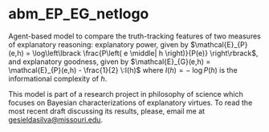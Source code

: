 # abm_EP_EG_netlogo
Agent-based model to compare the truth-tracking features of two measures of explanatory reasoning: explanatory power, given by $`\mathcal{E}_{P}(e,h) = \log\left\lbrack \frac{P\left( e \middle| h \right)}{P(e)} \right\rbrack`$, and explanatory goodness, given by $`\mathcal{E}_{G}(e,h) = \mathcal{E}_{P}(e,h) - \frac{1}{2} \:I(h)`$ where $`I(h) = - \;\log P(h)`$ is the informational complexity of $`h`$. 

This model is part of a research project in philosophy of science which focuses on Bayesian characterizations of explanatory virtues. To read the most recent draft discussing its results, please, email me at [gesieldasilva@missouri.edu](mailto:gesieldasilva@missouri.edu).
